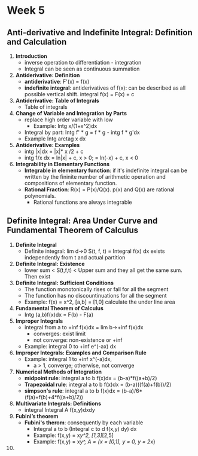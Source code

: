 # Week 5
## Anti-derivative and Indefinite Integral: Definition and Calculation 
1. **Introduction** 
   - inverse operation to differentiation - integration 
   - Integral can be seen as continuous summation 
2. **Antiderivative: Definition**
   - **antiderivative**: F'(x) = f(x)
   - **indefinite integral**: antiderivatives of f(x): can be described as all possible vertical shift. integral f(x) = F(x) + c
3. **Antiderivative: Table of Integrals**
   - Table of integrals 
4. **Change of Variable and Integration by Parts**
   - replace high order variable with low 
     - Example: Intg x/(1+x^2)dx
   - Integral by part: Intg f' * g = f * g - intg f * g'dx
   - Example Intg arctag x dx 
5. **Antiderivative: Examples**
   - intg |x|dx = |x|* x /2 + c
   - intg 1/x dx = ln|x| + c, x > 0; = ln(-x) + c, x < 0
6. **Integrability in Elementary Functions**
   - **Integrable in elementary function**: if it's indefinite integral can be written by the fininite number of arithmetic operation and compositions of elementary function.
   - **Rational Fraction**: R(x) = P(x)/Q(x). p(x) and Q(x) are rational polynomials. 
     - Rational functions are always integrable 
## Definite Integral: Area Under Curve and Fundamental Theorem of Calculus 
1. **Definite Integral**
   - Definite integral: lim d->0 S(t, f, t) = Integral f(x) dx exists independently from t and actual partition
2. **Definite Integral: Existence**
   - lower sum < S(t,f,t) < Upper sum and they all get the same sum. Then exist 
3. **Definite Integral: Sufficient Conditions**
   - The function monotonically rises or fall for all the segment 
   - The function has no discountinuations for all the segment 
   - Example: f(x) = x^2, [a,b] = [1,0] calculate the under line area 
4. **Fundamental Theorem of Calculus**
   - Intg (a,b)f(x)dx = F(b) - F(a)
5. **Improper Integrals**
   - integral from a to +inf f(x)dx = lim b->+inf f(x)dx 
      - converges: exist limit 
      - not converge: non-existence or +inf
   - Example: integral 0 to +inf e^(-ax) dx 
6. **Improper Integrals: Examples and Comparison Rule**
   - Example: integral 1 to +inf x^(-a)dx, 
     - a > 1, converge; otherwise, not converge 
7. **Numerical Methods of Integration**
   - **midpoint rule**: integral a to b f(x)dx = (b-a)*f((a+b)/2)
   - **Trapezoidal rule**: integral a to b f(x)dx = (b-a)((f(a)+f(b))/2)
   - **simpson's rule**: integral a to b f(x)dx = (b-a)/6*(f(a)+f(b)+4*f((a+b)/2)) 
8. **Multivariate Integrals: Definitions**
   - integral Integral A f(x,y)dxdy
9. **Fubini’s theorem**
   - **Fubini's therom**: consequently by each variable 
     - Integral a to b (Integral c to d f(x,y) dy) dx 
     - Example: f(x,y) = x*y^2, [1,3]*[2,5]
     - Example: f(x,y) = x*y^, A = {x = [0,1], y = 0, y = 2*x}
10. 
 


